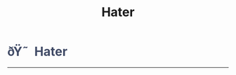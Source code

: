 ﻿---
lang: en-US
title: Hater
prev:
next:
---

# <font color="#414b66">ðŸ˜  <b>Hater</b></font> <Badge text="Benign" type="tip" vertical="middle"/>
---

